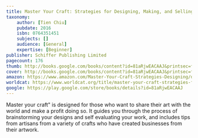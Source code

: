 ```yaml
---
title: Master Your Craft: Strategies for Designing, Making, and Selling Artisan Work
taxonomy:
	author: [Tien Chiu]
	pubdate: 2016
	isbn: 0764351451
	subjects: []
	audience: [General]
	expertise: [Beginner]
publisher: Schiffer Publishing Limited
pagecount: 176
thumb: http://books.google.com/books/content?id=81aRjwEACAAJ&printsec=frontcover&img=1&zoom=1&imgtk=AFLRE70cFGsmwm1JHT9uuTfmh7S8AbrqFyZ5G41OcY8fL9aJKs1kToIHTOJMR2spNGappVSLEcakJEYBcIWQP69yqmXBeu0E_eFL4uSgCCW3Kde2DoDqoOQ3fGoJwXHSlbztv_unhoEO&source=gbs_api
cover: http://books.google.com/books/content?id=81aRjwEACAAJ&printsec=frontcover&img=1&zoom=1&imgtk=AFLRE70cFGsmwm1JHT9uuTfmh7S8AbrqFyZ5G41OcY8fL9aJKs1kToIHTOJMR2spNGappVSLEcakJEYBcIWQP69yqmXBeu0E_eFL4uSgCCW3Kde2DoDqoOQ3fGoJwXHSlbztv_unhoEO&source=gbs_api
amazon: https://www.amazon.com/Master-Your-Craft-Strategies-Designing/dp/0764351451/ref=sr_1_1?keywords=Master+your+craft+%3A+strategies+for+designing%2C+making%2C+and+selling+artisan+work&qid=1569856741&s=gateway&sr=8-1
worldcat: https://www.worldcat.org/title/master-your-craft-strategies-for-designing-making-and-selling-artisan-work/oclc/958280165&referer=brief_results
google: https://play.google.com/store/books/details?id=81aRjwEACAAJ
---
```

Master your craft" is designed for those who want to share their art with the world and make a profit doing so.  It guides you through the process of brainstorming your designs and self evaluating your work, and includes tips from artisans from a variety of crafts who have created businesses from their artwork.